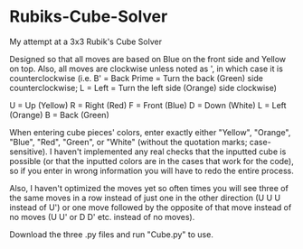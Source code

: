 # Rubiks-Cube-Solver
My attempt at a 3x3 Rubik's Cube Solver

Designed so that all moves are based on Blue on the front side and Yellow on top. Also, all moves are clockwise unless noted as ', in which case it is counterclockwise (i.e. B' = Back Prime = Turn the back (Green) side counterclockwise; L = Left = Turn the left side (Orange) side clockwise)

U = Up (Yellow)
R = Right (Red)
F = Front (Blue)
D = Down (White)
L = Left (Orange)
B = Back (Green)

When entering cube pieces' colors, enter exactly either "Yellow", "Orange", "Blue", "Red", "Green", or "White" (without the quotation marks; case-sensitive). I haven't implemented any real checks that the inputted cube is possible (or that the inputted colors are in the cases that work for the code), so if you enter in wrong information you will have to redo the entire process. 

Also, I haven't optimized the moves yet so often times you will see three of the same moves in a row instead of just one in the other direction (U U U instead of U') or one move followed by the opposite of that move instead of no moves (U U' or D D' etc. instead of no moves).

Download the three .py files and run "Cube.py" to use.
